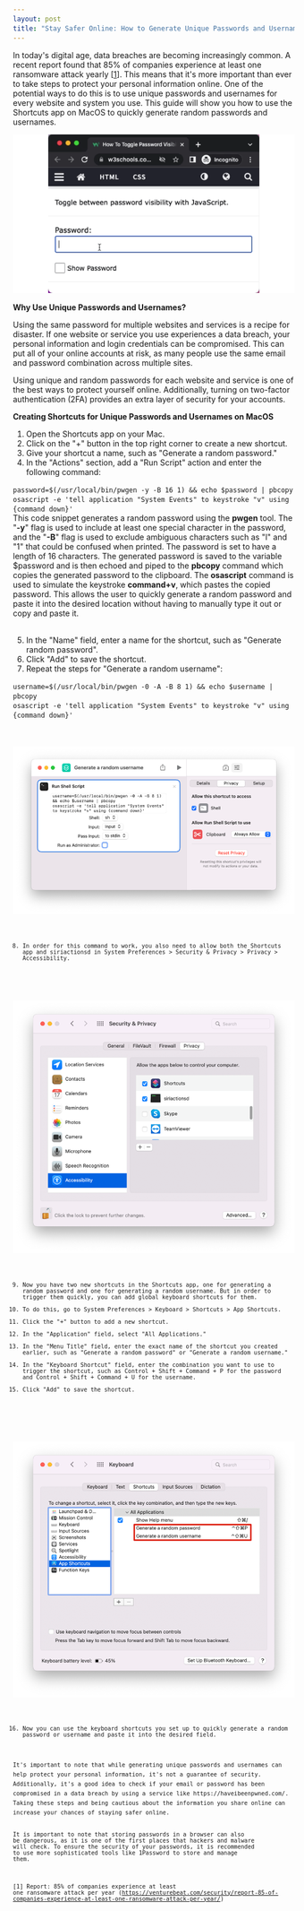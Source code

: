 ```yaml
---
layout: post
title: "Stay Safer Online: How to Generate Unique Passwords and Usernames on MacOS"
---
```


In today's digital age, data breaches are becoming increasingly common. A recent report found that 85% of companies experience at least one ransomware attack yearly [<a href="#link1">1</a>]. This means that it's more important than ever to take steps to protect your personal information online. One of the potential ways to do this is to use unique passwords and usernames for every website and system you use. This guide will show you how to use the Shortcuts app on MacOS to quickly generate random passwords and usernames.

<p align="center">
  <img src="/imgs/stay-safer-online/picture1.gif" />
</p>
 
**Why Use Unique Passwords and Usernames?**

Using the same password for multiple websites and services is a recipe for disaster. If one website or service you use experiences a data breach, your personal information and login credentials can be compromised. This can put all of your online accounts at risk, as many people use the same email and password combination across multiple sites.

Using unique and random passwords for each website and service is one of the best ways to protect yourself online. Additionally, turning on two-factor authentication (2FA) provides an extra layer of security for your accounts.

**Creating Shortcuts for Unique Passwords and Usernames on MacOS**
<ol>
<li>Open the Shortcuts app on your Mac.</li>
<li>Click on the "+" button in the top right corner to create a new shortcut.</li>
<li>Give your shortcut a name, such as "Generate a random password."</li>
<li>In the "Actions" section, add a "Run Script" action and enter the following command:<br/></li>
</ol>
<code>password=$(/usr/local/bin/pwgen -y -B 16 1) && echo $password | pbcopy<br/>osascript -e 'tell application "System Events" to keystroke "v" using {command down}'</code>
<br/>
<div class='bordered'>
This code snippet generates a random password using the <b>pwgen</b> tool. The "<b>-y</b>" flag is used to include at least one special character in the password, and the "<b>-B</b>" flag is used to exclude ambiguous characters such as "l" and "1" that could be confused when printed. The password is set to have a length of 16 characters.
The generated password is saved to the variable $password and is then echoed and piped to the <b>pbcopy</b> command which copies the generated password to the clipboard.
The <b>osascript</b> command is used to simulate the keystroke <b>command+v</b>, which pastes the copied password.
This allows the user to quickly generate a random password and paste it into the desired location without having to manually type it out or copy and paste it.
<br/>
</div>
<br/>
<ol>
<li value="5">In the "Name" field, enter a name for the shortcut, such as "Generate random password".</li>
<li>Click "Add" to save the shortcut.</li>
<li>Repeat the steps for "Generate a random username":</li>
</ol>
<code>username=$(/usr/local/bin/pwgen -0 -A -B 8 1) && echo $username | pbcopy<br/>osascript -e 'tell application "System Events" to keystroke "v" using {command down}'<code>

<p align="center">
  <img src="/imgs/stay-safer-online/picture2.png" />
</p>
<ol> 
<li value="8">In order for this command to work, you also need to allow both the Shortcuts app and siriactionsd in System Preferences > Security & Privacy > Privacy > Accessibility.</li>
</ol>
<p align="center">
  <img src="/imgs/stay-safer-online/picture3.png" />
</p>
<ol>
<li value="9">Now you have two new shortcuts in the Shortcuts app, one for generating a random password and one for generating a random username. But in order to trigger them quickly, you can add global keyboard shortcuts for them.</li>
<li>To do this, go to System Preferences > Keyboard > Shortcuts > App Shortcuts.</li>
<li>Click the "+" button to add a new shortcut.</li>
<li>In the "Application" field, select "All Applications."</li>
<li>In the "Menu Title" field, enter the exact name of the shortcut you created earlier, such as "Generate a random password" or "Generate a random username."</li>
<li>In the "Keyboard Shortcut" field, enter the combination you want to use to trigger the shortcut, such as Control + Shift + Command + P for the password and Control + Shift + Command + U for the username.</li>
<li>Click "Add" to save the shortcut.</li>
</ol>
 <p align="center">
  <img src="/imgs/stay-safer-online/picture4.png" />
</p>
<ol>
<li value="16">Now you can use the keyboard shortcuts you set up to quickly generate a random password or username and paste it into the desired field.</li>
</ol>
It's important to note that while generating unique passwords and usernames can help protect your personal information, it's not a guarantee of security. Additionally, it's a good idea to check if your email or password has been compromised in a data breach by using a service like https://haveibeenpwned.com/. Taking these steps and being cautious about the information you share online can increase your chances of staying safer online.

It is important to note that storing passwords in a browser can also be dangerous, as it is one of the first places that hackers and malware will check. To ensure the security of your passwords, it is recommended to use more sophisticated tools like 1Password to store and manage them.

[<a name="link1">1</a>] Report: 85% of companies experience at least one ransomware attack per year (https://venturebeat.com/security/report-85-of-companies-experience-at-least-one-ransomware-attack-per-year/)
